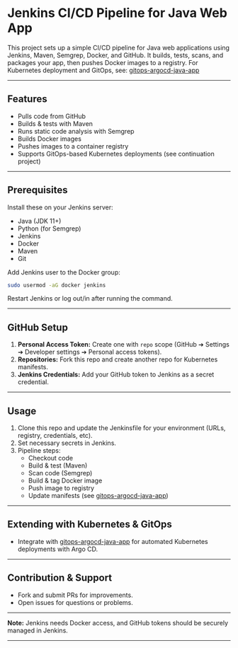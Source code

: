 # Jenkins CI/CD Pipeline for Java Web App

This project sets up a simple CI/CD pipeline for Java web applications using Jenkins, Maven, Semgrep, Docker, and GitHub. It builds, tests, scans, and packages your app, then pushes Docker images to a registry. For Kubernetes deployment and GitOps, see: [gitops-argocd-java-app](https://github.com/dakkani/gitops-argocd-java-app.git)

---

## Features

- Pulls code from GitHub
- Builds & tests with Maven
- Runs static code analysis with Semgrep
- Builds Docker images
- Pushes images to a container registry
- Supports GitOps-based Kubernetes deployments (see continuation project)

---

## Prerequisites

Install these on your Jenkins server:
- Java (JDK 11+)
- Python (for Semgrep)
- Jenkins
- Docker
- Maven
- Git

Add Jenkins user to the Docker group:
```bash
sudo usermod -aG docker jenkins
```
Restart Jenkins or log out/in after running the command.

---

## GitHub Setup

1. **Personal Access Token:** Create one with `repo` scope (GitHub ➔ Settings ➔ Developer settings ➔ Personal access tokens).
2. **Repositories:** Fork this repo and create another repo for Kubernetes manifests.
3. **Jenkins Credentials:** Add your GitHub token to Jenkins as a secret credential.

---

## Usage

1. Clone this repo and update the Jenkinsfile for your environment (URLs, registry, credentials, etc).
2. Set necessary secrets in Jenkins.
3. Pipeline steps:
   - Checkout code
   - Build & test (Maven)
   - Scan code (Semgrep)
   - Build & tag Docker image
   - Push image to registry
   - Update manifests (see [gitops-argocd-java-app](https://github.com/dakkani/gitops-argocd-java-app.git))

---

## Extending with Kubernetes & GitOps

- Integrate with [gitops-argocd-java-app](https://github.com/dakkani/gitops-argocd-java-app.git) for automated Kubernetes deployments with Argo CD.

---

## Contribution & Support

- Fork and submit PRs for improvements.
- Open issues for questions or problems.

---

**Note:** Jenkins needs Docker access, and GitHub tokens should be securely managed in Jenkins.

---
